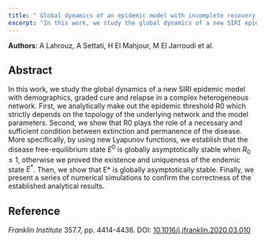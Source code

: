 ```yaml
---
title: " Global dynamics of an epidemic model with incomplete recovery in a complex network (2020)"
excerpt: "In this work, we study the global dynamics of a new SIRI epidemic model with demographics, graded cure and relapse in a complex heterogeneous network. First, we analytically make out  ..."
---
```


**Authors**: A Lahrouz, A Settati, H El Mahjour, M El Jarroudi et al.

## Abstract  
  In this work, we study the global dynamics of a new SIRI epidemic model with demographics, graded cure and relapse in a complex heterogeneous network. First, we analytically make out the epidemic threshold R0 which strictly depends on the topology of the underlying network and the model parameters. Second, we show that R0 plays the role of a necessary and sufficient condition between extinction and permanence of the disease. More specifically, by using new Lyapunov functions, we establish that the disease free-equilibrium state $E^{0}$ is globally asymptotically stable when $R_{0} \leq 1$, otherwise we proved the existence and uniqueness of the endemic state $E^{*}$. Then, we show that E* is globally asymptotically stable. Finally, we present a series of numerical simulations to confirm the correctness of the established analytical results.

## Reference  
*Franklin Institute* 357.7, pp. 4414-4436. 
DOI: [10.1016/j.jfranklin.2020.03.010](https://doi.org/10.1016/j.jfranklin.2020.03.010)
